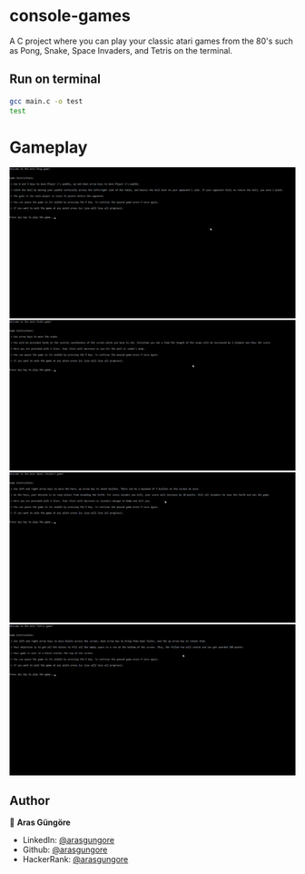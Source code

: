 # console-games
A C project where you can play your classic atari games from the 80's such as Pong, Snake, Space Invaders, and Tetris on the terminal.

## Run on terminal

```sh
gcc main.c -o test
test
```

# Gameplay

<p float="center">
  <img src="https://github.com/arasgungore/console-games/blob/main/gif/pong_gameplay.gif" width="800" />
  <img src="https://github.com/arasgungore/console-games/blob/main/gif/snake_gameplay.gif" width="800" />
  <img src="https://github.com/arasgungore/console-games/blob/main/gif/space_invaders_gameplay.gif" width="800" />
  <img src="https://github.com/arasgungore/console-games/blob/main/gif/tetris_gameplay.gif" width="800" />
</p>

## Author

👤 **Aras Güngöre**

* LinkedIn: [@arasgungore](https://www.linkedin.com/in/arasgungore)
* Github: [@arasgungore](https://github.com/arasgungore)
* HackerRank: [@arasgungore](https://www.hackerrank.com/arasgungore)

